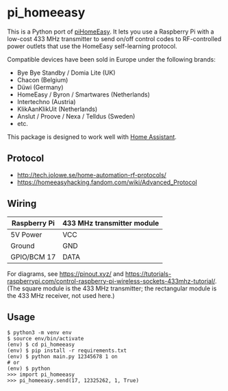 # pi_homeeasy

This is a Python port of [piHomeEasy](https://github.com/nbogojevic/piHomeEasy). It lets you use a Raspberry Pi with a low-cost 433 MHz transmitter to send on/off control codes to RF-controlled power outlets that use the HomeEasy self-learning protocol.

Compatible devices have been sold in Europe under the following brands:

* Bye Bye Standby / Domia Lite (UK)
* Chacon (Belgium)
* Düwi (Germany)
* HomeEasy / Byron / Smartwares (Netherlands)
* Intertechno (Austria)
* KlikAanKlikUit (Netherlands)
* Anslut / Proove / Nexa / Telldus (Sweden)
* etc.

This package is designed to work well with [Home Assistant](https://www.home-assistant.io/). 


## Protocol

* http://tech.jolowe.se/home-automation-rf-protocols/
* https://homeeasyhacking.fandom.com/wiki/Advanced_Protocol


## Wiring

Raspberry Pi | 433 MHz transmitter module
--- | ---
5V Power | VCC
Ground | GND
GPIO/BCM 17 | DATA

For diagrams, see https://pinout.xyz/ and https://tutorials-raspberrypi.com/control-raspberry-pi-wireless-sockets-433mhz-tutorial/.  (The square module is the 433 MHz transmitter; the rectangular module is the 433 MHz receiver, not used here.)


## Usage

    $ python3 -m venv env
    $ source env/bin/activate
    (env) $ cd pi_homeeasy
    (env) $ pip install -r requirements.txt
    (env) $ python main.py 12345678 1 on
    # or
    (env) $ python
    >>> import pi_homeeasy
    >>> pi_homeeasy.send(17, 12325262, 1, True)
